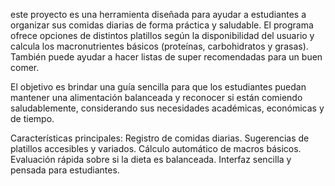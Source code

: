 este proyecto es una herramienta diseñada para ayudar a estudiantes a organizar sus comidas diarias de forma práctica y saludable. El programa ofrece opciones de distintos platillos según la disponibilidad del usuario y calcula los macronutrientes básicos (proteínas, carbohidratos y grasas). También puede ayudar a hacer listas de super recomendadas para un buen comer.

El objetivo es brindar una guía sencilla para que los estudiantes puedan mantener una alimentación balanceada y reconocer si están comiendo saludablemente, considerando sus necesidades académicas, económicas y de tiempo.

Características principales:
 Registro de comidas diarias.
 Sugerencias de platillos accesibles y variados.
 Cálculo automático de macros básicos.
 Evaluación rápida sobre si la dieta es balanceada.
 Interfaz sencilla y pensada para estudiantes.
